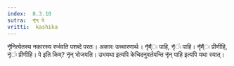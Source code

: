 ```yaml
---
index:  8.3.10
sutra:  नृ̄न् पे
vritti:  kashika 
---
```


नृ̄नित्येतस्य नकारस्य रुर्भवति पशब्दे परतः। अकारः उच्चारणार्थः। नृ̄म्̐ः पाहि, नृ̄ंः पाहि। नृ̄म्̐ः प्रीणीहि, नृ̄ंः प्रीणीहि। पे इति किम्? नृ̄न् भोजयति। उभयथा इत्यपि केचिदनुवर्तयन्ति नृ̄न् पाहि इत्यपि यथा स्यात्।

